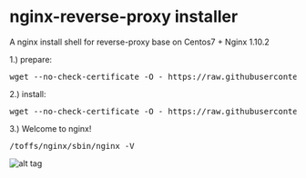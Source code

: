 # nginx-reverse-proxy installer
A nginx install shell for reverse-proxy base on Centos7 + Nginx 1.10.2

1.) prepare:

<pre>
wget --no-check-certificate -O - https://raw.githubusercontent.com/jun283/nginx-reverse-proxy/master/prepare.sh | sh
</pre>

2.) install:

<pre>
wget --no-check-certificate -O - https://raw.githubusercontent.com/jun283/nginx-reverse-proxy/master/install.sh | sh
</pre>


3.) Welcome to nginx!

<pre>
/toffs/nginx/sbin/nginx -V
</pre>

![alt tag](https://cloud.githubusercontent.com/assets/5975212/23941029/26a65f8a-09a2-11e7-822b-ad3529c621cc.png)
